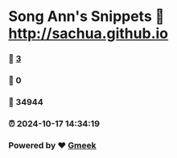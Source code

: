 # Song Ann's Snippets :link: http://sachua.github.io 
### :page_facing_up: [3](http://sachua.github.io/tag.html) 
### :speech_balloon: 0 
### :hibiscus: 34944 
### :alarm_clock: 2024-10-17 14:34:19 
### Powered by :heart: [Gmeek](https://github.com/Meekdai/Gmeek)
